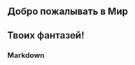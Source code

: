 ## Добро пожалывать в Мир 
## Твоих фантазей!
### Markdown

                                                                    
